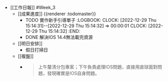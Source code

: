 - [[工作日報]] #Week_3
	- [[成果進度]] {{renderer :todomaster}}
		- TODO 實作新手引導單子
		  :LOGBOOK:
		  CLOCK: [2022-12-29 Thu 15:14:31]--[2022-12-29 Thu 15:14:32] =>  00:00:01
		  CLOCK: [2022-12-29 Thu 15:14:32]
		  :END:
		- DONE  解決IOS 14.4無法載完資源
	- [[明日安排]]
		- 假日打掃日
	- [[複盤]]
		- > 上午釐清分包專案；下午負責處理IOS問題，直接用直球面對問題，發現確實是IOS自身問題。